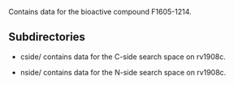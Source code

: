 Contains data for the bioactive compound F1605-1214.

## Subdirectories

- cside/ contains data for the C-side search space on rv1908c.

- nside/ contains data for the N-side search space on rv1908c.

